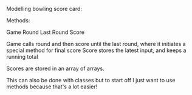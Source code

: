 Modelling bowling score card:

Methods:

Game
Round
Last Round
Score

Game calls round and then score until the last round, where it initiates a special method for final score
Score stores the latest input, and keeps a running total

Scores are stored in an array of arrays. 

This can also be done with classes but to start off I just want to use methods because that's a lot easier!